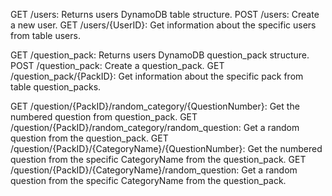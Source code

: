 GET /users: Returns users DynamoDB table structure.
POST /users: Create a new user.
GET /users/{UserID}: Get information about the specific users from table users.

GET /question_pack: Returns users DynamoDB question_pack structure.
POST /question_pack: Create a question_pack.
GET /question_pack/{PackID}: Get information about the specific pack from table question_packs.

GET /question/{PackID}/random_category/{QuestionNumber}: Get the numbered question from question_pack.
GET /question/{PackID}/random_category/random_question: Get a random question from the question_pack.
GET /question/{PackID}/{CategoryName}/{QuestionNumber}: Get the numbered question from the specific CategoryName from the question_pack.
GET /question/{PackID}/{CategoryName}/random_question: Get a random question from the specific CategoryName from the question_pack.